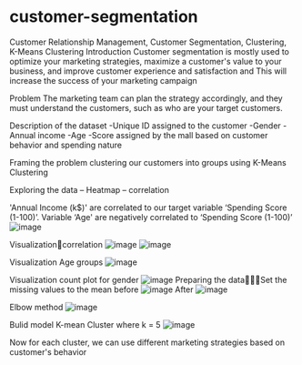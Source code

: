 # customer-segmentation
Customer Relationship Management, Customer Segmentation, Clustering, K-Means Clustering 
Introduction
Customer segmentation is mostly used to optimize your marketing strategies, maximize a customer's value to your business, and improve customer experience and satisfaction and This will increase the success of your marketing campaign


Problem
The marketing team can plan the strategy accordingly, and they must understand the customers, such as who are your target customers.


Description of the dataset
-Unique ID assigned to the customer
-Gender
-Annual income
-Age
-Score assigned by the mall based on customer behavior and spending nature

Framing the problem
clustering our customers into groups using  K-Means Clustering 


Exploring the data – Heatmap – correlation 

'Annual Income (k$)' are correlated to our target variable ‘Spending Score (1-100)’. 
Variable ‘Age' are negatively correlated to ‘Spending Score (1-100)’
![image](https://user-images.githubusercontent.com/69022024/164135066-2dcda08d-8e1e-44b3-a6a0-e71a98f6f4ff.png)

Visualizationcorrelation
![image](https://user-images.githubusercontent.com/69022024/164135154-bd5b1c15-13b9-4f46-81dc-735a8400913a.png)
![image](https://user-images.githubusercontent.com/69022024/164135177-df71a811-efff-4114-9213-a319ba3a4a1d.png)

Visualization Age groups
![image](https://user-images.githubusercontent.com/69022024/164135251-f0499f1f-b5da-4621-9950-ccb7599aa47e.png)

Visualization count plot for gender
![image](https://user-images.githubusercontent.com/69022024/164135360-f5fa1b0d-bcb9-476a-8274-333e44c46f20.png)
Preparing the dataSet the missing values to the mean 
before
![image](https://user-images.githubusercontent.com/69022024/164135431-1da5c55f-b770-4c1a-b0de-d08e508b7585.png)
After 
![image](https://user-images.githubusercontent.com/69022024/164135462-d8e6d16b-029c-49d8-b914-19a939a75a54.png)

Elbow method
![image](https://user-images.githubusercontent.com/69022024/164135525-063a0d48-9f09-425f-b53a-6163ebc28055.png)

Bulid model K-mean Cluster where k = 5 
![image](https://user-images.githubusercontent.com/69022024/164135622-a1aa51f8-84ce-4755-a4b2-0db9569624f9.png)


Now for each cluster, we can use different marketing strategies based on customer's behavior










